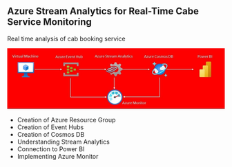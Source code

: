 
## Azure Stream Analytics for Real-Time Cabe Service Monitoring

Real time analysis of cab booking service

![Getting Started](./img/architecture.jpg)


- Creation of Azure Resource Group
- Creation of Event Hubs
- Creation of Cosmos DB
- Understanding Stream Analytics
- Connection to Power BI
- Implementing Azure Monitor
